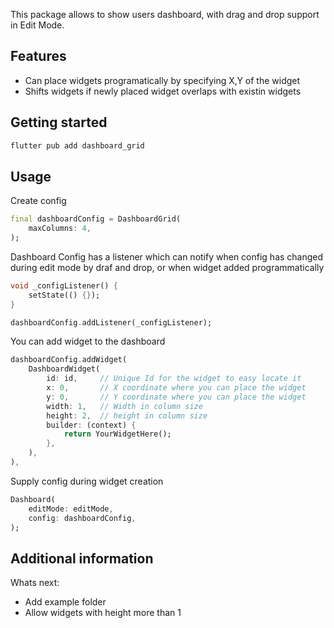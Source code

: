 This package allows to show users dashboard, with drag and drop support in Edit Mode.

## Features

* Can place widgets programatically by specifying X,Y of the widget
* Shifts widgets if newly placed widget overlaps with existin widgets

## Getting started

```bash
flutter pub add dashboard_grid
```

## Usage
Create config

```dart
final dashboardConfig = DashboardGrid(
    maxColumns: 4,
);
```

Dashboard Config has a listener which can notify when config has changed during edit mode by draf and drop, or when widget added programmatically

```dart
void _configListener() {
    setState(() {});
}

dashboardConfig.addListener(_configListener);
```

You can add widget to the dashboard

```dart
dashboardConfig.addWidget(
    DashboardWidget(
        id: id,     // Unique Id for the widget to easy locate it
        x: 0,       // X coordinate where you can place the widget
        y: 0,       // Y coordinate where you can place the widget
        width: 1,   // Width in column size
        height: 2,  // height in column size
        builder: (context) {
            return YourWidgetHere();
        },
    ),
),
```

Supply config during widget creation

```dart
Dashboard(
    editMode: editMode,
    config: dashboardConfig,
);
```

## Additional information

Whats next:
* Add example folder
* Allow widgets with height more than 1